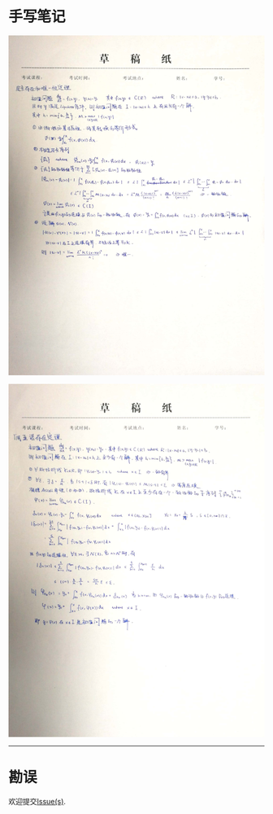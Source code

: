 # 手写笔记
![1](01-存在和唯一性定理.jpg)

![2](02-佩亚诺存在定理.jpg)

* * *

# 勘误
欢迎提交[Issue(s)](https://github.com/Iydon/ODE_Notes/issues).
